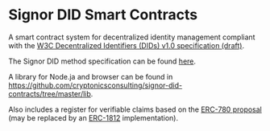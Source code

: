 # Signor DID Smart Contracts
A smart contract system for decentralized identity management compliant with the [W3C Decentralized Identifiers (DIDs) v1.0 specification (draft)](https://w3c.github.io/did-core).

The Signor DID method specification can be found [here](https://github.com/cryptonicsconsulting/signor-did-contracts/blob/master/did-method-spec.md).

A library for Node.ja and browser can be found in https://github.com/cryptonicsconsulting/signor-did-contracts/tree/master/lib.

Also includes a register for verifiable claims based on the [ERC-780 proposal](https://github.com/ethereum/EIPs/issues/780) (may be replaced by an [ERC-1812](https://github.com/ethereum/EIPs/blob/master/EIPS/eip-1812.md) implementation). 